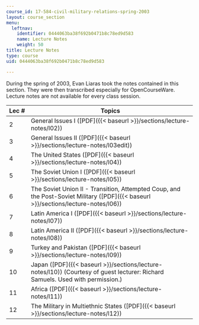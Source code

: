 ```yaml
---
course_id: 17-584-civil-military-relations-spring-2003
layout: course_section
menu:
  leftnav:
    identifier: 0444063ba38f692b0471b8c78ed9d583
    name: Lecture Notes
    weight: 50
title: Lecture Notes
type: course
uid: 0444063ba38f692b0471b8c78ed9d583

---
```


During the spring of 2003, Evan Liaras took the notes contained in this section. They were then transcribed especially for OpenCourseWare. Lecture notes are not available for every class session.

| Lec # | Topics |
| --- | --- |
| 2 | General Issues I ([PDF]({{< baseurl >}}/sections/lecture-notes/l02)) |
| 3 | General Issues II ([PDF]({{< baseurl >}}/sections/lecture-notes/l03edit)) |
| 4 | The United States ([PDF]({{< baseurl >}}/sections/lecture-notes/l04)) |
| 5 | The Soviet Union I ([PDF]({{< baseurl >}}/sections/lecture-notes/l05)) |
| 6 | The Soviet Union II - Transition, Attempted Coup, and the Post-Soviet Military ([PDF]({{< baseurl >}}/sections/lecture-notes/l06)) |
| 7 | Latin America I ([PDF]({{< baseurl >}}/sections/lecture-notes/l07)) |
| 8 | Latin America II ([PDF]({{< baseurl >}}/sections/lecture-notes/l08)) |
| 9 | Turkey and Pakistan ([PDF]({{< baseurl >}}/sections/lecture-notes/l09)) |
| 10 | Japan ([PDF]({{< baseurl >}}/sections/lecture-notes/l10)) (Courtesy of guest lecturer: Richard Samuels. Used with permission.) |
| 11 | Africa ([PDF]({{< baseurl >}}/sections/lecture-notes/l11)) |
| 12 | The Military in Multiethnic States ([PDF]({{< baseurl >}}/sections/lecture-notes/l12))